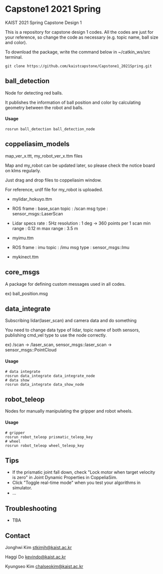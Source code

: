 # Capstone1 2021 Spring

KAIST 2021 Spring Capstone Design 1

This is a repository for capstone design 1 codes. All the codes are just for your reference, so change the code as necessary (e.g. topic name, ball size and color).

To download the package, write the command below in ~/catkin_ws/src terminal.
```console
git clone https://github.com/kaistcapstone/Capstone1_2021Spring.git
```


## ball_detection

Node for detecting red balls.

It publishes the information of ball position and color by calculating geometry between the robot and balls.

#### Usage

```console
rosrun ball_detection ball_detection_node
```



## coppeliasim_models

map_ver_x.ttt, my_robot_ver_x.ttm files

Map and my_robot can be updated later, so please check the notice board on klms regularly.

Just drag and drop files to coppeliasim window.

For reference, urdf file for my_robot is uploaded.

- mylidar_hokuyo.ttm
* ROS
frame : base_scan
topic : /scan
msg type : sensor_msgs::LaserScan

* Lidar specs
rate : 5Hz
resolution : 1 deg -> 360 points per 1 scan
min range : 0.12 m
max range : 3.5 m

- myimu.ttm
* ROS
frame : imu
topic : /imu
msg type : sensor_msgs::Imu

- mykinect.ttm



## core_msgs

A package for defining custom messages used in all codes.

ex) ball_position.msg



## data_integrate

Subscribing lidar(laser_scan) and camera data and do something

You need to change data type of lidar, topic name of both sensors, publishing cmd_vel type to use the node correctly.

ex) /scan -> /laser_scan, sensor_msgs::laser_scan -> sensor_msgs::PointCloud

#### Usage

```console
# data integrate
rosrun data_integrate data_integrate_node
# data show
rosrun data_integrate data_show_node
```



## robot_teleop

Nodes for manually manipulating the gripper and robot wheels.

#### Usage

```console
# gripper
rosrun robot_teleop prismatic_teleop_key
# wheel
rosrun robot_teleop wheel_teleop_key
```



## Tips

- If the prismatic joint fall down, check "Lock motor when target velocity is zero" in Joint Dynamic Properties in CoppeliaSim.
- Click "Toggle real-time mode" when you test your algorithms in simulator.
- ...



## Troubleshooting

- TBA

  

## Contact

Jonghwi Kim <stkimjh@kaist.ac.kr>

Haggi Do <kevindo@kaist.ac.kr>

Kyungseo Kim <chalseokim@kaist.ac.kr>
